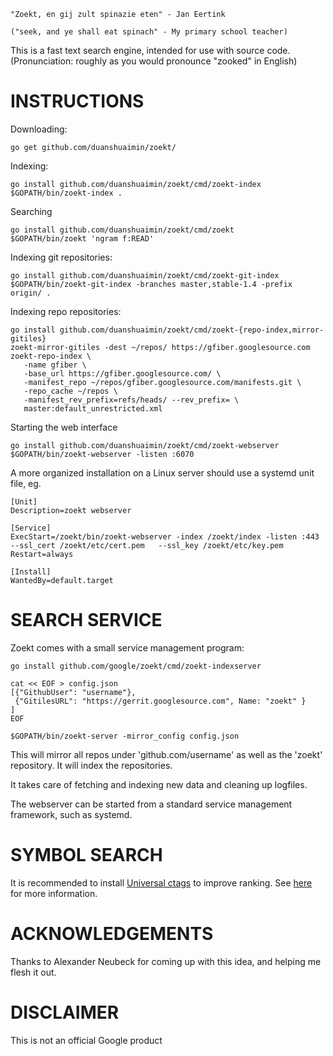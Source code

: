 
    "Zoekt, en gij zult spinazie eten" - Jan Eertink

    ("seek, and ye shall eat spinach" - My primary school teacher)

This is a fast text search engine, intended for use with source
code. (Pronunciation: roughly as you would pronounce "zooked" in English)

INSTRUCTIONS
============

Downloading:

    go get github.com/duanshuaimin/zoekt/

Indexing:

    go install github.com/duanshuaimin/zoekt/cmd/zoekt-index
    $GOPATH/bin/zoekt-index .

Searching

    go install github.com/duanshuaimin/zoekt/cmd/zoekt
    $GOPATH/bin/zoekt 'ngram f:READ'

Indexing git repositories:

    go install github.com/duanshuaimin/zoekt/cmd/zoekt-git-index
    $GOPATH/bin/zoekt-git-index -branches master,stable-1.4 -prefix origin/ .

Indexing repo repositories:

    go install github.com/duanshuaimin/zoekt/cmd/zoekt-{repo-index,mirror-gitiles}
    zoekt-mirror-gitiles -dest ~/repos/ https://gfiber.googlesource.com
    zoekt-repo-index \
       -name gfiber \
       -base_url https://gfiber.googlesource.com/ \
       -manifest_repo ~/repos/gfiber.googlesource.com/manifests.git \
       -repo_cache ~/repos \
       -manifest_rev_prefix=refs/heads/ --rev_prefix= \
       master:default_unrestricted.xml

Starting the web interface

    go install github.com/duanshuaimin/zoekt/cmd/zoekt-webserver
    $GOPATH/bin/zoekt-webserver -listen :6070

A more organized installation on a Linux server should use a systemd unit file,
eg.

    [Unit]
    Description=zoekt webserver

    [Service]
    ExecStart=/zoekt/bin/zoekt-webserver -index /zoekt/index -listen :443  --ssl_cert /zoekt/etc/cert.pem   --ssl_key /zoekt/etc/key.pem
    Restart=always

    [Install]
    WantedBy=default.target


SEARCH SERVICE
==============

Zoekt comes with a small service management program:

    go install github.com/google/zoekt/cmd/zoekt-indexserver

    cat << EOF > config.json
    [{"GithubUser": "username"},
     {"GitilesURL": "https://gerrit.googlesource.com", Name: "zoekt" }
    ]
    EOF

    $GOPATH/bin/zoekt-server -mirror_config config.json

This will mirror all repos under 'github.com/username' as well as the
'zoekt' repository. It will index the repositories.

It takes care of fetching and indexing new data and cleaning up logfiles.

The webserver can be started from a standard service management framework, such
as systemd.


SYMBOL SEARCH
=============

It is recommended to install [Universal
ctags](https://github.com/universal-ctags/ctags) to improve
ranking. See [here](doc/ctags.md) for more information.


ACKNOWLEDGEMENTS
================

Thanks to Alexander Neubeck for coming up with this idea, and helping me flesh
it out.


DISCLAIMER
==========

This is not an official Google product
